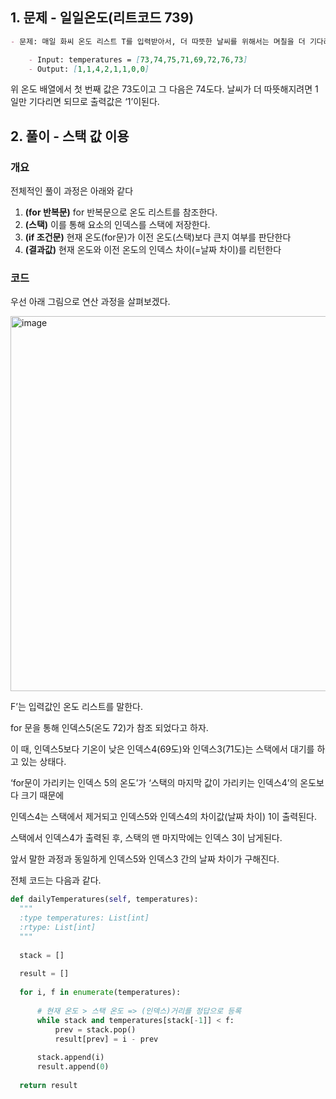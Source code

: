 ## 1. 문제 - 일일온도(리트코드 739)

```markdown
- 문제: 매일 화씨 온도 리스트 T를 입력받아서, 더 따뜻한 날씨를 위해서는 며칠을 더 기다려야 하는지를 출력하라

    - Input: temperatures = [73,74,75,71,69,72,76,73]
    - Output: [1,1,4,2,1,1,0,0]
```

위 온도 배열에서 첫 번째 값은 73도이고 그 다음은 74도다. 날씨가 더 따뜻해지려면 1일만 기다리면 되므로 출력값은 ‘1’이된다.

## 2. 풀이 - 스택 값 이용

### 개요

전체적인 풀이 과정은 아래와 같다

1. **(for 반복문)** for 반복문으로 온도 리스트를 참조한다.
2. **(스택)** 이를 통해 요소의 인덱스를 스택에 저장한다.
3. **(if 조건문)** 현재 온도(for문)가 이전 온도(스택)보다 큰지 여부를 판단한다 
4. **(결과값)** 현재 온도와 이전 온도의 인덱스 차이(=날짜 차이)를 리턴한다 


### 코드
우선 아래 그림으로 연산 과정을 살펴보겠다.

<img width="600" alt="image" src="https://user-images.githubusercontent.com/96895686/177691606-cf8f6a93-8852-4f0d-a4a2-5d560c525b97.png">



F’는 입력값인 온도 리스트를 말한다. 

for 문을 통해 인덱스5(온도 72)가 참조 되었다고 하자.

이 때, 인덱스5보다 기온이 낮은 인덱스4(69도)와 인덱스3(71도)는 스택에서 대기를 하고 있는 상태다. 

‘for문이 가리키는 인덱스 5의 온도’가 ‘스택의 마지막 값이 가리키는 인덱스4’의 온도보다 크기 때문에

인덱스4는 스택에서 제거되고 인덱스5와 인덱스4의 차이값(날짜 차이) 1이 출력된다.

스택에서 인덱스4가 출력된 후, 스택의 맨 마지막에는 인덱스 3이 남게된다.

앞서 말한 과정과 동일하게 인덱스5와 인덱스3 간의 날짜 차이가 구해진다.

전체 코드는 다음과 같다.

```python
def dailyTemperatures(self, temperatures):
  """
  :type temperatures: List[int]
  :rtype: List[int]
  """
  
  stack = []
  
  result = []
  
  for i, f in enumerate(temperatures):
      
      # 현재 온도 > 스택 온도 => (인덱스)거리를 정답으로 등록
      while stack and temperatures[stack[-1]] < f:
          prev = stack.pop()
          result[prev] = i - prev
          
      stack.append(i)
      result.append(0)
      
  return result
```

